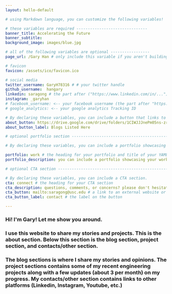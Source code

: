 ```yaml
---
layout: hello-default

# using Markdown language, you can customize the following variables!

# these variables are required -------------------------------
banner_title: Accelerating the Future
banner_subtitle: 
background_image: images/blue.jpg

# all of the following variables are optional -----------------
page_url: /Gary Han # only include this variable if you aren't building the page to your primary domain 

# favicon
favicon: /assets/ico/favicon.ico

# social media
twitter_username: GaryH78316 # # your twitter handle
github_username:  hangary
linkedin: saragong # the part after ("https://www.linkedin.com/in/...")
instagram: _garyhan
# facebook_username: <-- your facebook username (the part after "https://www.facebook.com/...")
# google_analytics: <-- your google analytics Tracking ID

# By declaring these variables, you can include a button that links to an external website or to media.
about_button: https://drive.google.com/drive/folders/1CIWJJJnePm05ns-zrTegWfkHSFYmEnPY?usp=drive_link
about_button_label: Blogs Listed Here

# optional portfolio section ------------------------------------------

# By declaring these variables, you can include a portfolio showcasing your work and organize your portfolio's items into a custom layout, all without adding any CSS. In addition, you must 1) create an HTML file in the_includes folder for each project with the text you'd like to display, and 2) create a YAML file in the _data folder describing the order in which each project should be shown and categorized. See `/includes/example.html` and `/_data/work.yml` for examples.

portfolio: work # the heading for your portfolio and title of your YAML file
portfolio_description: you can include a portfolio showcasing your work and organize your portfolio's items into a custom layout, all without adding any CSS. # a description to be desplayed below the heading and above the content

# optional CTA section --------------------------------------------------

# By declaring these variables, you can include a CTA section.
cta: connect # the heading for your CTA section
cta_description: questions, comments, or concerns? please don't hesitate to reach out. # a description to be desplayed below the heading and above the content
cta_button: mailto:saragong@usc.edu # a link to an external website or to media
cta_button_label: contact # the label on the button

---			
```

[//]: # (write a bit about yourself here)
### Hi! I'm Gary! Let me show you around.   

### I use this website to share my stories and projects. This is the about section. Below this section is the blog section, project section, and contacts/other section. 

### The blog sections is where I share my stories and opinions. The project sections contains some of my recent engineering projects along with a few updates (about 3 per month) on my progress. My contacts/other section contains links to other platforms (Linkedin, Instagram, Youtube, etc.)


  
